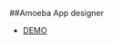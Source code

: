 ##Amoeba App designer

+ [DEMO](https://dl.dropboxusercontent.com/u/84253825/app_designer/index.html)

